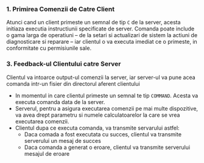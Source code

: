 ### 1. Primirea Comenzii de Catre Client

Atunci cand un client primeste un semnal de tip `C` de la server, acesta initiaza executia instructiunii specificate de server. Comanda poate include o gama larga de operatiuni – de la setari si actualizari de sistem la actiuni de diagnosticare si reparare – iar clientul o va executa imediat ce o primeste, in conformitate cu permisiunile sale.

### 3. Feedback-ul Clientului catre Server

Clientul va intoarce output-ul comenzii la server, iar server-ul va pune acea comanda intr-un fisier din directorul aferent clientului








































- In momentul in care clientul primeste un semnal te tip `COMMAND`. Acesta va executa comanda data de la server.
- Serverul, pentru a asigura executarea comenzii pe mai multe dispozitive, va avea drept parametru si numele calculatoarelor la care se vrea executarea comenzii.
- Clientul dupa ce executa comanda, va transmite servarului astfel:
	- Daca comada a fost executata cu succes, clientul va transmite serverului un mesaj de succes
	- Daca comanda a generat o eroare, clientul va transmite serverului mesajul de eroare
